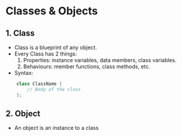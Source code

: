 # Classes & Objects

## 1. Class
- Class is a blueprint of any object.
- Every Class has 2 things:
    1. Properties: instance variables, data members, class variables.
    2. Behaviours: member functions, class methods, etc.
- Syntax:
```cpp
    class ClassName {
        // Body of the class
    };
```

## 2. Object
- An object is an instance to a class